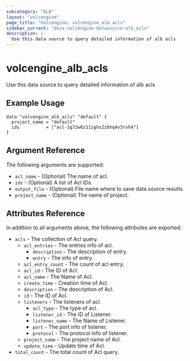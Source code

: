 ```yaml
---
subcategory: "ALB"
layout: "volcengine"
page_title: "Volcengine: volcengine_alb_acls"
sidebar_current: "docs-volcengine-datasource-alb_acls"
description: |-
  Use this data source to query detailed information of alb acls
---
```

# volcengine_alb_acls
Use this data source to query detailed information of alb acls
## Example Usage
```hcl
data "volcengine_alb_acls" "default" {
  project_name = "default"
  ids          = ["acl-1g72w6z11ighs2zbhq4v3rvh4"]
}
```
## Argument Reference
The following arguments are supported:
* `acl_name` - (Optional) The name of acl.
* `ids` - (Optional) A list of Acl IDs.
* `output_file` - (Optional) File name where to save data source results.
* `project_name` - (Optional) The name of project.

## Attributes Reference
In addition to all arguments above, the following attributes are exported:
* `acls` - The collection of Acl query.
    * `acl_entries` - The entries info of acl.
        * `description` - The description of entry.
        * `entry` - The info of entry.
    * `acl_entry_count` - The count of acl entry.
    * `acl_id` - The ID of Acl.
    * `acl_name` - The Name of Acl.
    * `create_time` - Creation time of Acl.
    * `description` - The description of Acl.
    * `id` - The ID of Acl.
    * `listeners` - The listeners of acl.
        * `acl_type` - The type of acl.
        * `listener_id` - The ID of Listener.
        * `listener_name` - The Name of Listener.
        * `port` - The port info of listener.
        * `protocol` - The protocol info of listener.
    * `project_name` - The project name of Acl.
    * `update_time` - Update time of Acl.
* `total_count` - The total count of Acl query.



